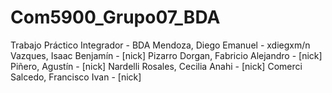# Com5900_Grupo07_BDA
Trabajo Práctico Integrador - BDA
Mendoza, Diego Emanuel - xdiegxm/n
Vazques, Isaac Benjamín - [nick]
Pizarro Dorgan, Fabricio Alejandro - [nick]<br>
Piñero, Agustín - [nick]
Nardelli Rosales, Cecilia Anahi - [nick] 
Comerci Salcedo, Francisco Ivan - [nick]

